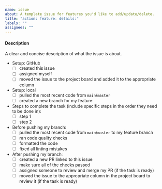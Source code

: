 ```yaml
---
name: issue
about: A template issue for features you'd like to add/update/delete.
title: "action: feature: details:"
labels: ""
assignees: ""
---
```


<!--
  Make your issue easy to find:

  - milestone: the current module
  - labels: anything that will make this easier to filter
-->

#### Description

A clear and concise description of what the issue is about.

<!-- You can modify any parts of this template not applicable to your Issue. -->

- Setup: GitHub
  - [ ] created this issue
  - [ ] assigned myself
  - [ ] moved the issue to the project board and added it to the appropriate
        column
- Setup: local
  - [ ] pulled the most recent code from `main`/`master`
  - [ ] created a new branch for my feature
- Steps to complete the task (include specific steps in the order they need to
  be done in):
  <!-- You can add the required steps and details to complete the task -->
  - [ ] step 1
  - [ ] step 2
- Before pushing my branch:
  - [ ] pulled the most recent code from `main`/`master` to my feature branch
  - [ ] ran code quality checks
  - [ ] formatted the code
  - [ ] fixed all linting mistakes
- After pushing my branch:
  - [ ] created a new PR linked to this issue
  - [ ] make sure all of the checks passed
  - [ ] assigned someone to review and merge my PR (if the task is ready)
  - [ ] moved the issue to the appropriate column in the project board to review
        it (if the task is ready)
